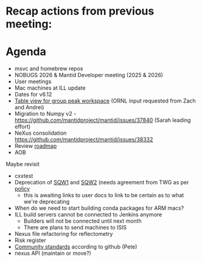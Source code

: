 # Recap actions from previous meeting:

# Agenda
- msvc and homebrew repos
- NOBUGS 2026 & Mantid Developer meeting (2025 & 2026)
- User meetings
- Mac machines at ILL update
- Dates for v6.12
- [Table view for group peak workspace](https://github.com/mantidproject/mantid/pull/37166) (ORNL input requested from Zach and Andrei)
- Migration to Numpy v2 - https://github.com/mantidproject/mantid/issues/37840 (Sarah leading effort)
- NeXus consolidation https://github.com/mantidproject/mantid/issues/38332
- Review [roadmap](https://github.com/orgs/mantidproject/projects/47/views/1)
- AOB

Maybe revisit
- cxxtest
- Deprecation of [SQW1](https://docs.mantidproject.org/nightly/algorithms/SofQWCentre-v1.html) and [SQW2](https://docs.mantidproject.org/nightly/algorithms/SofQWPolygon-v1.html) (needs agreement from TWG as per [policy](https://docs.mantidproject.org/nightly/deprecation.html)
  - this is awaiting links to user docs to link to be certain as to what we're deprecating
- When do we need to start building conda packages for ARM macs?
- ILL build servers cannot be connected to Jenkins anymore
  - Builders will not be connected until next month
  - There are plans to send machines to ISIS
- Nexus file refactoring for reflectometry
- Risk register
- [Community standards](https://github.com/mantidproject/mantid/community) according to github (Pete)
- nexus API (maintain or move?)
